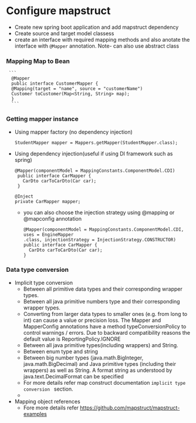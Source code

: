 # Configure mapstruct
  - Create new spring boot application and add mapstruct dependency
  - Create source and target model classess
  - create an interface with required mapping methods and also anotate the interface with  ``` @Mapper ``` annotation. Note- can also use abstract class
 
 ### Mapping Map to Bean
     ```
      @Mapper
      public interface CustomerMapper {
      @Mapping(target = "name", source = "customerName")
      Customer toCustomer(Map<String, String> map);
      }
      ```
### Getting mapper instance
   - Using mapper factory (no dependency injection)
     ```
     StudentMapper mapper = Mappers.getMapper(StudentMapper.class);
     ```
   - Using dependency injection(useful if using DI framework such as spring)
     ```
     @Mapper(componentModel = MappingConstants.ComponentModel.CDI)
      public interface CarMapper {
        CarDto carToCarDto(Car car);
      }
     ```
     ```
     @Inject
     private CarMapper mapper;
     ```
     -  you can also choose the injection strategy using @mapping or @mapconfig annotation
        ```
        @Mapper(componentModel = MappingConstants.ComponentModel.CDI, uses = EngineMapper
        .class, injectionStrategy = InjectionStrategy.CONSTRUCTOR)
        public interface CarMapper {
          CarDto carToCarDto(Car car);
        }
        ```
     
### Data type conversion
  - Implicit type conversion
    - Between all primitive data types and their corresponding wrapper types.
    - Between all java primitive numbers type and their corresponding wrapper types.
    - Converting from larger data types to smaller ones (e.g. from long to int) can cause a value or precision loss. The Mapper and MapperConfig annotations have a          method typeConversionPolicy to control warnings / errors. Due to backward compatibility reasons the default value is ReportingPolicy.IGNORE
    - Between all java primitive types(including wrappers) and String.
    - Between enum type and string
    - Between big number types (java.math.BigInteger, java.math.BigDecimal) and Java primitive types (including their wrappers) as well as String. A format string         as understood by java.text.DecimalFormat can be specified
    - For more details refer map construct documentation ``` implicit type conversion  ``` section.
    - 
  - Mapping object references
    - Fore more details refer https://github.com/mapstruct/mapstruct-examples
